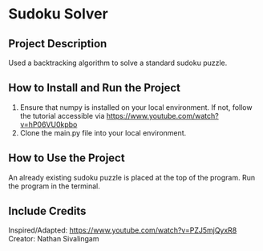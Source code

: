 # Sudoku Solver

## Project Description
Used a backtracking algorithm to solve a standard sudoku puzzle.

## How to Install and Run the Project
1. Ensure that numpy is installed on your local environment. If not, follow the tutorial accessible via https://www.youtube.com/watch?v=hP06VU0kpbo
2. Clone the main.py file into your local environment.

## How to Use the Project
An already existing sudoku puzzle is placed at the top of the program.
Run the program in the terminal.

## Include Credits
Inspired/Adapted: https://www.youtube.com/watch?v=PZJ5mjQyxR8
Creator: Nathan Sivalingam
